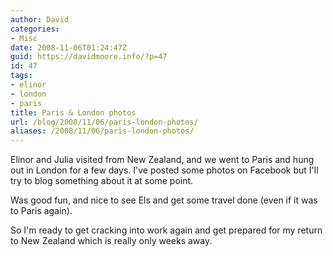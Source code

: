 ```yaml
---
author: David
categories:
- Misc
date: 2008-11-06T01:24:47Z
guid: https://davidmoore.info/?p=47
id: 47
tags:
- elinor
- london
- paris
title: Paris & London photos
url: /blog/2008/11/06/paris-london-photos/
aliases: /2008/11/06/paris-london-photos/
---
```


Elinor and Julia visited from New Zealand, and we went to Paris and hung out in London for a few days. I've posted some photos on Facebook but I'll try to blog something about it at some point.

Was good fun, and nice to see Els and get some travel done (even if it was to Paris again).

So I'm ready to get cracking into work again and get prepared for my return to New Zealand which is really only weeks away.
